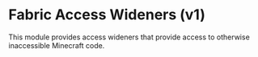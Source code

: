 # Fabric Access Wideners (v1)
This module provides access wideners that provide access
to otherwise inaccessible Minecraft code.
